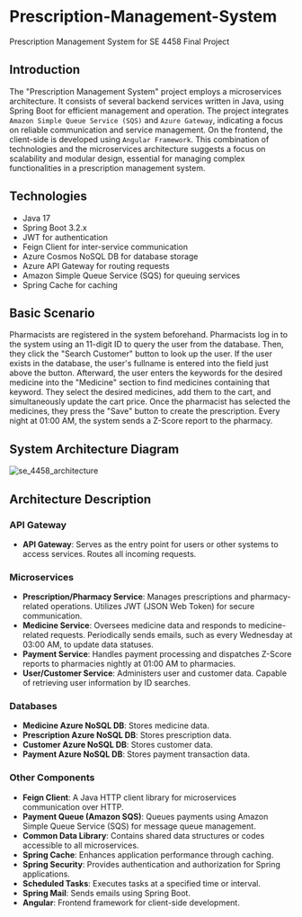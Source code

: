 # Prescription-Management-System

Prescription Management System for SE 4458 Final Project

## Introduction

The "Prescription Management System" project employs a microservices architecture.
It consists of several backend services written in Java, using Spring Boot for efficient management and operation.
The project integrates `Amazon Simple Queue Service (SQS)` and `Azure Gateway`, indicating a focus on reliable
communication and service management. On the frontend, the client-side is developed using `Angular Framework`.
This combination of technologies and the microservices architecture suggests a focus on scalability and modular design,
essential for managing complex functionalities in a prescription management system.

## Technologies

- Java 17
- Spring Boot 3.2.x
- JWT for authentication
- Feign Client for inter-service communication
- Azure Cosmos NoSQL DB for database storage
- Azure API Gateway for routing requests
- Amazon Simple Queue Service (SQS) for queuing services
- Spring Cache for caching

## Basic Scenario

Pharmacists are registered in the system beforehand. Pharmacists log in to the system using an 11-digit ID to query the
user from the database. Then, they click the "Search Customer" button to look up the user. If the user exists in the
database, the user's fullname is entered into the field just above the button. Afterward, the user enters the keywords
for the desired medicine into the "Medicine" section to find medicines containing that keyword. They select the desired
medicines, add them to the cart, and simultaneously update the cart price. Once the pharmacist has selected the
medicines, they press the "Save" button to create the prescription. Every night at 01:00 AM, the system sends a Z-Score
report to the pharmacy.

## System Architecture Diagram
![se_4458_architecture](https://github.com/nuricanozturk01/Prescription-Management-System/assets/62218588/0c61c89e-c9b6-4de2-935c-44ae32e9d6db)

## Architecture Description

### API Gateway

- **API Gateway**: Serves as the entry point for users or other systems to access services. Routes all incoming
  requests.

### Microservices

- **Prescription/Pharmacy Service**: Manages prescriptions and pharmacy-related operations. Utilizes JWT (JSON Web
  Token) for secure communication.
- **Medicine Service**: Oversees medicine data and responds to medicine-related requests. Periodically sends emails,
  such as every Wednesday at 03:00 AM, to update data statuses.
- **Payment Service**: Handles payment processing and dispatches Z-Score reports to pharmacies nightly at 01:00 AM to
  pharmacies.
- **User/Customer Service**: Administers user and customer data. Capable of retrieving user information by ID searches.

### Databases

- **Medicine Azure NoSQL DB**: Stores medicine data.
- **Prescription Azure NoSQL DB**: Stores prescription data.
- **Customer Azure NoSQL DB**: Stores customer data.
- **Payment Azure NoSQL DB**: Stores payment transaction data.

### Other Components

- **Feign Client**: A Java HTTP client library for microservices communication over HTTP.
- **Payment Queue (Amazon SQS)**: Queues payments using Amazon Simple Queue Service (SQS) for message queue management.
- **Common Data Library**: Contains shared data structures or codes accessible to all microservices.
- **Spring Cache**: Enhances application performance through caching.
- **Spring Security**: Provides authentication and authorization for Spring applications.
- **Scheduled Tasks**: Executes tasks at a specified time or interval.
- **Spring Mail**: Sends emails using Spring Boot.
- **Angular**: Frontend framework for client-side development.



